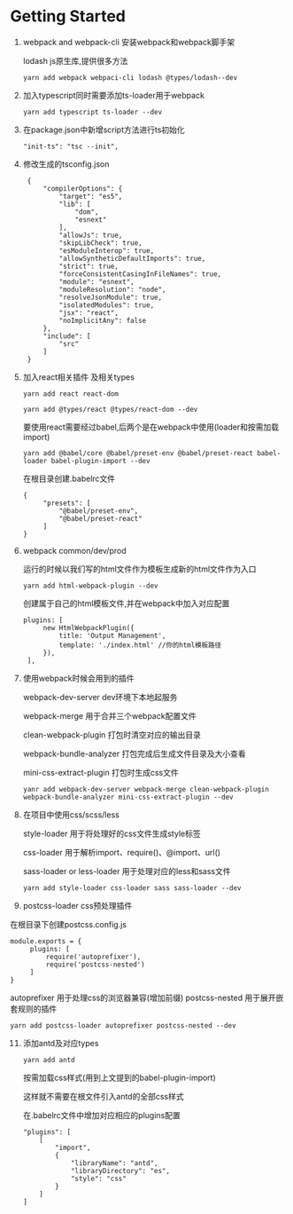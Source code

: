 # Getting Started

1. webpack and webpack-cli 安装webpack和webpack脚手架

    lodash js原生库,提供很多方法
    
    ```
    yarn add webpack webpaci-cli lodash @types/lodash--dev
    ```
2. 加入typescript同时需要添加ts-loader用于webpack
   
    ```
    yarn add typescript ts-loader --dev
    ```
3. 在package.json中新增script方法进行ts初始化
    
    ```
    "init-ts": "tsc --init",
    ```
4. 修改生成的tsconfig.json
   
   ```
    {
        "compilerOptions": {
            "target": "es5",
            "lib": [
                "dom",
                "esnext"
            ],
            "allowJs": true,
            "skipLibCheck": true,
            "esModuleInterop": true,
            "allowSyntheticDefaultImports": true,
            "strict": true,
            "forceConsistentCasingInFileNames": true,
            "module": "esnext",
            "moduleResolution": "node",
            "resolveJsonModule": true,
            "isolatedModules": true,
            "jsx": "react",
            "noImplicitAny": false
        },
        "include": [
            "src"
        ]
    }
   ```
5. 加入react相关插件 及相关types
   ```
   yarn add react react-dom
   ```
   ```
   yarn add @types/react @types/react-dom --dev
   ```
   要使用react需要经过babel,后两个是在webpack中使用(loader和按需加载import)
   ```
   yarn add @babel/core @babel/preset-env @babel/preset-react babel-loader babel-plugin-import --dev
   ```
   在根目录创建.babelrc文件
   ```
   {
        "presets": [
            "@babel/preset-env",
            "@babel/preset-react"
        ]
   }
   ```
6. webpack common/dev/prod
   
   运行的时候以我们写的html文件作为模板生成新的html文件作为入口
   ```
   yarn add html-webpack-plugin --dev
   ```
   创建属于自己的html模板文件,并在webpack中加入对应配置
   ```
   plugins: [
        new HtmlWebpackPlugin({
            title: 'Output Management',
            template: './index.html' //你的html模板路径
        }),
    ],
   ```
7. 使用webpack时候会用到的插件
   
   webpack-dev-server dev环境下本地起服务

   webpack-merge 用于合并三个webpack配置文件

   clean-webpack-plugin 打包时清空对应的输出目录

   webpack-bundle-analyzer 打包完成后生成文件目录及大小查看

   mini-css-extract-plugin 打包时生成css文件
   ```
   yanr add webpack-dev-server webpack-merge clean-webpack-plugin webpack-bundle-analyzer mini-css-extract-plugin --dev
   ```
8. 在项目中使用css/scss/less
   
   style-loader 用于将处理好的css文件生成style标签

   css-loader  用于解析import、require()、@import、url()

   sass-loader or less-loader 用于处理对应的less和sass文件
   ```
   yarn add style-loader css-loader sass sass-loader --dev
   ```
9.  postcss-loader css预处理插件

   在根目录下创建postcss.config.js

   ```
   module.exports = {
        plugins: [
            require('autoprefixer'),
            require('postcss-nested')
        ]
   }
   ```
   autoprefixer 用于处理css的浏览器兼容(增加前缀)
   postcss-nested 用于展开嵌套规则的插件

   ```
   yarn add postcss-loader autoprefixer postcss-nested --dev
   ```
11. 添加antd及对应types
    
    ```
    yarn add antd
    ```
    按需加载css样式(用到上文提到的babel-plugin-import)
    
    这样就不需要在根文件引入antd的全部css样式

    在.babelrc文件中增加对应相应的plugins配置

    ```
    "plugins": [
        [
            "import",
            {
                "libraryName": "antd",
                "libraryDirectory": "es",
                "style": "css"
            }
        ]
    ]
    ```